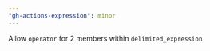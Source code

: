 ```yaml
---
"gh-actions-expression": minor
---
```


Allow `operator` for 2 members within `delimited_expression`
